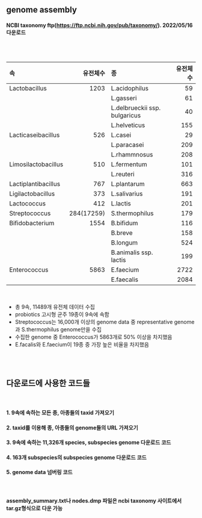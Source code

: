 ## genome assembly


#### NCBI taxonomy ftp(https://ftp.ncbi.nih.gov/pub/taxonomy/). 2022/05/16 다운로드

<br/><br/>

|속|유전체수|종|유전체수|
|:-|--:|:--|--:|
| <r4> Lactobacillus|1203|L.acidophilus|59|
|||L.gasseri|61|
|||L.delbrueckii ssp. bulgaricus|40|
|||L.helveticus|155|
|Lacticaseibacillus|526|L.casei|29|
|||L.paracasei|209|
|||L.rhammnosus|208|
|Limosilactobacillus|510|L.fermentum|101|
|||L.reuteri|316|
|Lactiplantibacillus|767|L.plantarum|663|
|Ligilactobacillus|373|L.salivarius|191|
|Lactococcus|412|L.lactis|201|
|Streptococcus|284(17259)|S.thermophilus|179|
|Bifidobacterium|1554|B.bifidum|116|
|||B.breve|158|
|||B.longum|524|
|||B.animalis ssp. lactis|199|
|Enterococcus|5863|E.faecium|2722|
|||E.faecalis|2084|

<br/>

- 총 9속, 11489개 유전체 데이터 수집
- probiotics 고시형 균주 19종이 9속에 속함
- Streptococcus는 16,000개 이상의 genome data 중 representative genome과 S.thermophilus genome만을 수집
- 수집한 genome 중 Enterococcus가 5863개로 50% 이상을 차지했음
- E.facalis와 E.faecium이 19종 중 가장 높은 비율을 차지했음
  
<br/><br/>  
  
## 다운로드에 사용한 코드들

<br/>

#### 1. 9속에 속하는 모든 종, 아종들의 taxid 가져오기 
#### 2. taxid를 이용해 종, 아종들의 genome들의 URL 가져오기
#### 3. 9속에 속하는 11,326개 species, subspecies genome 다운로드 코드
#### 4. 163개 subspecies의 subspecies genome 다운로드 코드
#### 5. genome data 넘버링 코드

<br/>

#### assembly_summary.txt나 nodes.dmp 파일은 ncbi taxonomy 사이트에서 tar.gz형식으로 다운 가능
